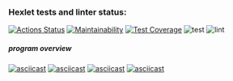 ### Hexlet tests and linter status:
[![Actions Status](https://github.com/jPee2k/frontend-project-lvl2/workflows/hexlet-check/badge.svg)](https://github.com/jPee2k/frontend-project-lvl2/actions)
[![Maintainability](https://api.codeclimate.com/v1/badges/31949266a724b47c4788/maintainability)](https://codeclimate.com/github/jPee2k/frontend-project-lvl2/maintainability)
[![Test Coverage](https://api.codeclimate.com/v1/badges/31949266a724b47c4788/test_coverage)](https://codeclimate.com/github/jPee2k/frontend-project-lvl2/test_coverage)
![test](https://github.com/jPee2k/frontend-project-lvl2/actions/workflows/test.yml/badge.svg)
![lint](https://github.com/jPee2k/frontend-project-lvl2/actions/workflows/lint.yml/badge.svg)

##### program overview
[![asciicast](https://asciinema.org/a/58RVt15ThnU0qysrd24fGNnKi.svg)](https://asciinema.org/a/58RVt15ThnU0qysrd24fGNnKi)
[![asciicast](https://asciinema.org/a/f3YOPojqA6hKXh0OAeHXzbuFI.svg)](https://asciinema.org/a/f3YOPojqA6hKXh0OAeHXzbuFI)
[![asciicast](https://asciinema.org/a/ggP34vFXSt06R6eAQx2cWY2F7.svg)](https://asciinema.org/a/ggP34vFXSt06R6eAQx2cWY2F7)
[![asciicast](https://asciinema.org/a/ogR3koNbtJyDCEJPoxRBKBFYV.svg)](https://asciinema.org/a/ogR3koNbtJyDCEJPoxRBKBFYV)
